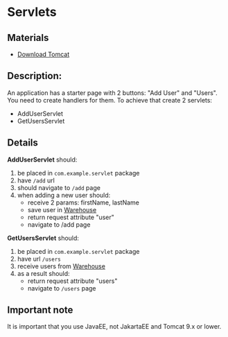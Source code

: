 # Servlets

## Materials

- [Download Tomcat](https://tomcat.apache.org/download-90.cgi)

## Description:

An application has a starter page with 2 buttons: "Add User" and "Users". You need to create handlers for them. To achieve that create 2 servlets:

- AddUserServlet
- GetUsersServlet

## Details

**AddUserServlet** should:

1. be placed in `com.example.servlet` package
2. have `/add` url
3. should navigate to `/add` page
4. when adding a new user should:
   - receive 2 params: firstName, lastName
   - save user in [Warehouse](src/main/java/com/example/Warehouse.java)
   - return request attribute "user"
   - navigate to /add page

**GetUsersServlet** should:

1. be placed in `com.example.servlet` package
2. have url `/users`
3. receive users from [Warehouse](src/main/java/com/example/Warehouse.java)
4. as a result should:
   - return request attribute "users"
   - navigate to `/users` page

## Important note

It is important that you use JavaEE, not JakartaEE and Tomcat 9.x or lower.
